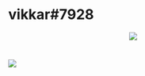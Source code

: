 # vikkar#7928
<p align="center">
  <a href="https://github.com/vikkardev">
    <img src="https://discord.c99.nl/widget/theme-1/905401850382143498.png"/>
     </a>
</p>

# 
<a href="https://github.com/vikkardev/vikkardev"><img align="center" src="https://github-readme-stats.vercel.app/api/top-langs/?username=vikkardev&hide=java,html,tex&title_color=ffffff&text_color=c9cacc&icon_color=2bbc8a&bg_color=1d1f21&langs_count=3" /></a>
